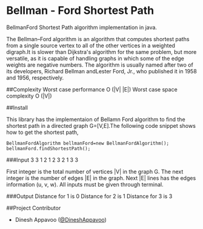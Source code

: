 Bellman - Ford Shortest Path 
=======================

BellmanFord Shortest Path algorithm implementation in java.

The Bellman–Ford algorithm is an algorithm that computes shortest paths from a single source vertex to all of the other
vertices in a weighted digraph.It is slower than Dijkstra's algorithm for the same problem, but more versatile, as it is
capable of handling graphs in which some of the edge weights are negative numbers. The algorithm is usually named after
two of its developers, Richard Bellman andLester Ford, Jr., who published it in 1958 and 1956, respectively.

##Complexity
	  Worst case performance  O (|V| |E|)
	  Worst case space complexity O (|V|)

##Install

This library has the implementaion of Bellamn Ford algorithm to find the shortest path in a directed graph 
G=[V,E].The following code snippet shows how to get the shortest path,

    BellmanFordAlgorithm bellmanFord=new BellmanFordAlgorithm();
    bellmanFord.findShortestPath();

###Input
	3 3
	1 2 1
	2 3 2
	1 3 3

First integer is the total number of vertices |V| in the graph G. The next integer is the number of edges |E| in the graph.
Next |E| lines has the edges information (u, v, w). All inputs must be given through terminal.

###Output
	 Distance for 1 is 0
	 Distance for 2 is 1
	 Distance for 3 is 3
  
##Project Contributor

* Dinesh Appavoo ([@DineshAppavoo](https://twitter.com/DineshAppavoo))
